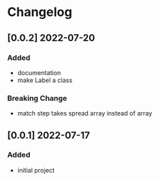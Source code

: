 # Changelog
<!-- https://keepachangelog.com/en/1.0.0/ -->

## [0.0.2]  2022-07-20
### Added
- documentation
- make Label a class
### Breaking Change
- match step takes spread array instead of array

## [0.0.1]  2022-07-17
### Added
- initial project